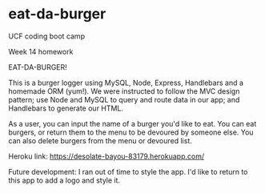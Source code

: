 # eat-da-burger

UCF coding boot camp

Week 14 homework

EAT-DA-BURGER!

This is a burger logger using MySQL, Node, Express, Handlebars and a homemade ORM (yum!). We were instructed to follow the MVC design pattern; use Node and MySQL to query and route data in our app; and Handlebars to generate our HTML.

As a user, you can input the name of a burger you'd like to eat. You can eat burgers, or return them to the menu to be devoured by someone else. You can also delete burgers from the menu or devoured list.

Heroku link: https://desolate-bayou-83179.herokuapp.com/

Future development: I ran out of time to style the app. I'd like to return to this app to add a logo and style it.

